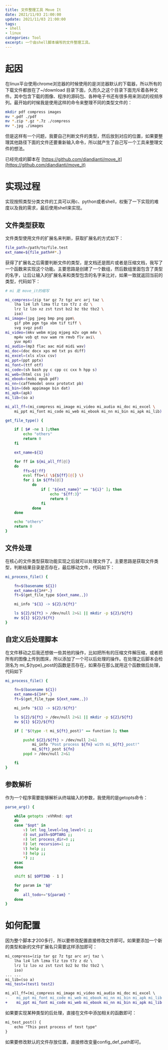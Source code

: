 ```yaml
---
title: 文件整理工具 Move It
date: 2021/11/03 21:00:00
update: 2021/11/03 21:00:00
tags:
- shell
- linux
categories: Tool
excerpt: 一个由shell脚本编写的文件整理工具。
---
```


# 起因

在linux平台使用chrome浏览器的时候使用的是浏览器默认的下载器，所以所有的下载文件都放在了~/download 目录下面，久而久之这个目录下面充斥着各种文件。其中包含下载的图像、程序的源码包、各种电子书还有很多用来测试的视频序列。最开始的时候我是使用这样的命令来整理不同的类型文件的：

```bash
mkdir pdf compress images
mv *.pdf ./pdf
mv *.zip *.gz *.7z ./compress
mv *.jpg ./images
```

但是这样有一个问题，我要自己判断文件的类型，然后放到对应的位置，如果要整理其他路径下面的文件还要重新输入命令，所以就产生了自己写一个工具来整理文件的想法。

已经完成的脚本在 [https://github.com/diandianti/move_it](https://github.com/diandianti/move_it)

# 实现过程

实现按照类型分类文件的工具可以用c、python或者shell，权衡了一下实现的难度以及我的需求，最后使用shell来实现。

## 文件类型获取

文件类型使用文件的扩展名来判断，获取扩展名的方式如下：

```bash
file_path=/path/to/file.test
ext_name=${file_path##*.}
```

获得了扩展名之后需要判断文件的类型，是文档还是图片或者是压缩文档，我写了一个函数来实现这个功能。主要思路是创建了一个数组，然后数组里面包含了类型的名字，让后让输入的扩展名来和类型包含的名字来比对，如果一致就返回当前的类型，代码如下：

```bash
# mi 是 move_it的缩写

mi_compress=(zip tar gz 7z tgz arc arj taz \
    lha lz4 lzh lzma tlz tzo t7z z dz \
    lrz lz lzo xz zst tzst bz2 bz tbz tbz2 \
    iso)
mi_image=(jpg jpeg bmp png ppm\
    gif pbm pgm tga xbm tif tiff \
    svg svgz psd)
mi_video=(mkv webm mjpg mjpeg m2v ogm m4v \
    mp4v vob qt nuv wam rm rmvb flv avi\
    yuv mp4)
mi_audio=(mp3 flac aac mid midi wav)
mi_doc=(doc docx xps md txt ps diff)
mi_excel=(xls xlsx csv)
mi_ppt=(ppt pptx)
mi_font=(ttf otf)
mi_code=(sh bash py c cpp cc cxx h hpp s)
mi_web=(html css js)
mi_ebook=(mobi epub pdf)
mi_nn=(caffemodel onnx prototxt pb)
mi_bin=(deb appimage bin dat)
mi_apk=(apk)
mi_lib=(so a)

mi_all_ff=(mi_compress mi_image mi_video mi_audio mi_doc mi_excel \
    mi_ppt mi_font mi_code mi_web mi_ebook mi_nn mi_bin mi_apk mi_lib)

get_file_type() {

    if [ $# -ne 1 ];then
        echo "others"
        return 0 
    fi

    ext_name=${1}

    for ff in ${mi_all_ff[@]}
    do
        ffs=${!ff}
        eval ffs=\( \${${ff}[@]} \)
        for i in ${ffs[@]}
            do
                if [ "${ext_name}" == "${i}" ]; then
                    echo "${ff:3}"
                    return 0
                fi
            done
    done

    echo "others"
    return 0 
}
```

## 文件处理

在核心的文件类型获取功能实现之后就可以处理文件了。主要思路是获取文件类型，判断结果目录是否存在，最后移动文件，代码如下：

```bash
mi_process_file() {

    fn=$(basename ${1})
    ext_name=${1##*.}
    ft=$(get_file_type ${ext_name,,})

    mi_info "${1} -> ${2}/${ft}"

    ls ${2}/${ft} > /dev/null 2>&1 || mkdir -p ${2}/${ft}
    mv ${1} ${2}/${ft}
}
```

## 自定义后处理脚本

在文件移动之后我还想做一些其他的操作，比如把所有的压缩文件解压缩，或者把所有的图像上传到图床，所以添加了一个可以后处理的操作。在处理之后脚本会检测名为 mi_${type}_post的函数是否存在，如果存在那么就用这个函数做后处理，代码如下

```bash
mi_process_file() {

    fn=$(basename ${1})
    ext_name=${1##*.}
    ft=$(get_file_type ${ext_name,,})

    mi_info "${1} -> ${2}/${ft}"

    ls ${2}/${ft} > /dev/null 2>&1 || mkdir -p ${2}/${ft}
    mv ${1} ${2}/${ft}

    if [ "$(type -t mi_${ft}_post)" == function ]; then

        pushd ${2}/${ft} > /dev/null 2>&1
            mi_info "Post process ${fn} with mi_${ft}_post!"
            mi_${ft}_post ${fn}
        popd > /dev/null 2>&1

    fi
}
```

## 参数解析

作为一个程序需要能够解析从终端输入的参数，我使用的是getopts命令：

```bash
parse_arg() {

    while getopts :vVhRnd: opt
    do
    case "$opt" in
        v) let log_level=log_level+1 ;;
        d) out_path=$OPTARG ;;
        n) let process_dir=0 ;;
        R) let recursion=1 ;;
        V) help ;;
        h) help ;;
        *) ;;
    esac
    done

    shift $[ $OPTIND - 1 ]

    for param in "$@"
    do
        all_todo+="${param} "
    done
}
```

# 如何配置

因为整个脚本才200多行，所以要修改配置直接修改文件即可。如果要添加一个新的类型和新的文件扩展名只需要这样添加即可：

```diff
mi_compress=(zip tar gz 7z tgz arc arj taz \
    lha lz4 lzh lzma tlz tzo t7z z dz \
    lrz lz lzo xz zst tzst bz2 bz tbz tbz2 \
    iso)
... ...
mi_lib=(so a)
+mi_test=(test1 test2)

mi_all_ff=(mi_compress mi_image mi_video mi_audio mi_doc mi_excel \
-    mi_ppt mi_font mi_code mi_web mi_ebook mi_nn mi_bin mi_apk mi_lib mi)
+    mi_ppt mi_font mi_code mi_web mi_ebook mi_nn mi_bin mi_apk mi_lib mi_test)
```

如果要实现某种类型的后处理，直接在文件中添加相关的函数即可：

```diff
mi_test_post() {
	echo "This post process of test type"
}
```

如果要修改默认的文件存放位置，直接修改变量config_def_path即可。
